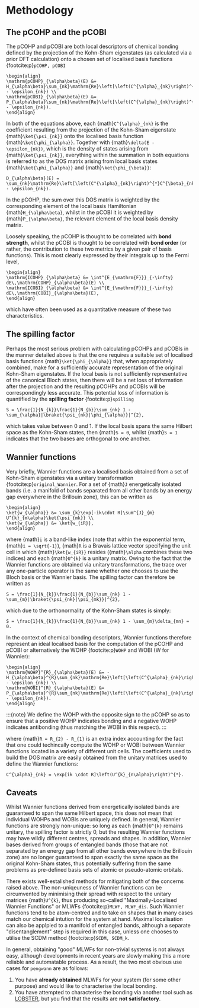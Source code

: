 # Methodology

## The pCOHP and the pCOBI

The pCOHP and pCOBI are both local descriptors of chemical bonding defined by the projection of the Kohn-Sham eigenstates (as calculated via a prior DFT calculation) onto a chosen set of localised basis functions {footcite:p}`pCOHP, pCOBI`

```{math}
\begin{align}
\mathrm{pCOHP}_{\alpha\beta}(E) &= H_{\alpha\beta}\sum_{nk}\mathrm{Re}\left[\left(C^{\alpha}_{nk}\right)^{*}C^{\beta}_{nk}\right]\cdot\delta(E - \epsilon_{nk}) \\
\mathrm{pCOBI}_{\alpha\beta}(E) &= P_{\alpha\beta}\sum_{nk}\mathrm{Re}\left[\left(C^{\alpha}_{nk}\right)^{*}C^{\beta}_{nk}\right]\cdot\delta(E - \epsilon_{nk}).
\end{align}
```

In both of the equations above, each {math}`C^{\alpha}_{nk}` is the coefficient resulting from the projection of the Kohn-Sham eigenstate {math}`\ket{\psi_{nk}}` onto the localised basis function {math}`\ket{\phi_{\alpha}}`. Together with {math}`\delta(E - \epsilon_{nk})`, which is the density of states arising from {math}`\ket{\psi_{nk}}`, everything within the summation in both equations is referred to as the DOS matrix arising from local basis states {math}`\ket{\phi_{\alpha}}` and {math}`\ket{\phi_{\beta}}`:

```{math}
D_{\alpha\beta}(E) = \sum_{nk}\mathrm{Re}\left[\left(C^{\alpha}_{nk}\right)^{*}C^{\beta}_{nk}\right]\cdot\delta(E - \epsilon_{nk}).
```

In the pCOHP, the sum over this DOS matrix is weighted by the corresponding element of the local basis Hamiltonian {math}`H_{\alpha\beta}`, whilst in the pCOBI it is weighted by {math}`P_{\alpha\beta}`, the relevant element of the local basis density matrix.

Loosely speaking, the pCOHP is thought to be correlated with **bond strength**, whilst the pCOBI is thought to be correlated with **bond order** (or rather, the contribution to these two metrics by a given pair of basis functions). This is most clearly expressed by their integrals up to the Fermi level,

```{math}
\begin{align}
\mathrm{ICOHP}_{\alpha\beta} &= \int^{E_{\mathrm{F}}}_{-\infty} dE\,\mathrm{COHP}_{\alpha\beta}(E) \\
\mathrm{ICOBI}_{\alpha\beta} &= \int^{E_{\mathrm{F}}}_{-\infty} dE\,\mathrm{COBI}_{\alpha\beta}(E),
\end{align}
```

which have often been used as a quantitative measure of these two characteristics.

## The spilling factor

Perhaps the most serious problem with calculating pCOHPs and pCOBIs in the manner detailed above is that the one requires a suitable set of localised basis functions {math}`\ket{\phi_{\alpha}}` that, when appropriately combined, make for a sufficiently accurate representation of the original Kohn-Sham eigenstates. If the local basis is not sufficiently representative of the canonical Bloch states, then there will be a net loss of information after the projection and the resulting pCOHPs and pCOBIs will be correspondingly less accurate. This potential loss of information is quantified by the **spilling factor** {footcite:p}`spilling`

```{math}
S = \frac{1}{N_{k}}\frac{1}{N_{b}}\sum_{nk} 1 - \sum_{\alpha}|\braket{\psi_{nk}|\phi_{\alpha}}|^{2},
```

which takes value between 0 and 1. If the local basis spans the same Hilbert space as the Kohn-Sham states, then {math}`S = 0`, whilst {math}`S = 1` indicates that the two bases are orthogonal to one another.

## Wannier functions

Very briefly, Wannier functions are a localised basis obtained from a set of Kohn-Sham eigenstates via a unitary transformation {footcite:p}`original_Wannier`. For a set of {math}`J` energetically isolated bands (i.e. a manifold of bands separated from all other bands by an energy gap everywhere in the Brillouin zone), this can be written as

```{math}
\begin{align}
\ket{w_{\alpha}} &= \sum_{k}\exp[-ik\cdot R]\sum^{J}_{m} U^{k}_{m\alpha}\ket{\psi_{mk}} \\
\ket{w_{\alpha}} &= \ket{w_{iR}},
\end{align}
```

where {math}`i` is a band-like index (note that within the exponential term, {math}`i = \sqrt{-1}`), {math}`R` is a Bravais lattice vector specifying the unit cell in which {math}`\ket{w_{iR}}` resides ({math}`\alpha` combines these two indices) and each {math}`U^{k}` is a unitary matrix. Owing to the fact that the Wannier functions are obtained via unitary transformations, the trace over any one-particle operator is the same whether one chooses to use the Bloch basis or the Wannier basis. The spilling factor can therefore be written as

```{math}
S = \frac{1}{N_{k}}\frac{1}{N_{b}}\sum_{nk} 1 - \sum_{m}|\braket{\psi_{nk}|\psi_{mk}}|^{2},
```

which due to the orthonormality of the Kohn-Sham states is simply:

```{math}
S = \frac{1}{N_{k}}\frac{1}{N_{b}}\sum_{nk} 1 - \sum_{m}\delta_{mn} = 0.
```

In the context of chemical bonding descriptors, Wannier functions therefore represent an ideal localised basis for the computation of the pCOHP and pCOBI or alternatively the WOHP {footcite:p}`WOHP` and WOBI (W for Wannier):

```{math}
\begin{align}
\mathrm{WOHP}^{R}_{\alpha\beta}(E) &= -H_{\alpha\beta}^{R}\sum_{nk}\mathrm{Re}\left[\left(C^{\alpha}_{nk}\right)^{*}C^{\beta}_{nk}\right]\cdot\delta(E - \epsilon_{nk}) \\
\mathrm{WOBI}^{R}_{\alpha\beta}(E) &= P_{\alpha\beta}^{R}\sum_{nk}\mathrm{Re}\left[\left(C^{\alpha}_{nk}\right)^{*}C^{\beta}_{nk}\right]\cdot\delta(E - \epsilon_{nk}).
\end{align}
```

:::{note}
We define the WOHP with the opposite sign to the pCOHP so as to ensure that a positive WOHP indicates bonding and a negative WOHP indicates antibonding (thus matching the WOBI in this respect).
:::

where {math}`R = R_{2} - R_{1}` is an extra index accounting for the fact that one could techincally compute the WOHP or WOBI between Wannier functions located in a variety of different unit cells. The coefficients used to build the DOS matrix are easily obtained from the unitary matrices used to define the Wannier functions:

```{math}
C^{\alpha}_{nk} = \exp[ik \cdot R]\left(U^{k}_{n\alpha}\right)^{*}.
```

## Caveats

Whilst Wannier functions derived from energetically isolated bands are guaranteed to span the same Hilbert space, this does not mean that individual WOHPs and WOBIs are uniquely defined. In general, Wannier functions are strongly non-unique: so long as each {math}`U^{k}` remains unitary, the spilling factor is strictly 0, but the resulting Wannier functions may have wildly different centres, spreads and shapes. In addition, Wannier bases derived from groups of entangled bands (those that are not separated by an energy gap from all other bands everywhere in the Brillouin zone) are no longer guaranteed to span exactly the same space as the original Kohn-Sham states, thus potentially suffering from the same problems as pre-defined basis sets of atomic or pseudo-atomic orbitals.

There exists well-estalished methods for mitigating both of the concerns raised above. The non-uniqeuness of Wannier functions can be circumvented by minimising their spread with respect to the unitary matrices {math}`U^{k}`, thus producing so-called "Maximally-Localised Wannier Functions" or MLWFs {footcite:p}`MLWF, MLWF_dis`. Such Wannier functions tend to be atom-centred and to take on shapes that in many cases match our chemical intution for the system at hand. Maximal localisation can also be applpied to a manifold of entangled bands, although a separate "disentanglement" step is required in this case, unless one chooses to utilise the SCDM method {footcite:p}`SCDM, SCDM_k`.

In general, obtaining "good" MLWFs for non-trivial systems is not always easy, although developments in recent years are slowly making this a more reliable and automatable process. As a result, the two most obvious use cases for `pengwann` are as follows:

1. You have **already obtained** MLWFs for your system (for some other purpose) and would like to characterise the local bonding.
2. You have attempted to characterise the bonding via another tool such as [LOBSTER](http://www.cohp.de/), but you find that the results are **not satisfactory**.

```{footbibliography}
```
